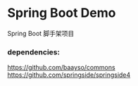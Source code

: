 # Spring Boot Demo  
Spring Boot 脚手架项目

### dependencies:
https://github.com/baayso/commons  
https://github.com/springside/springside4  

